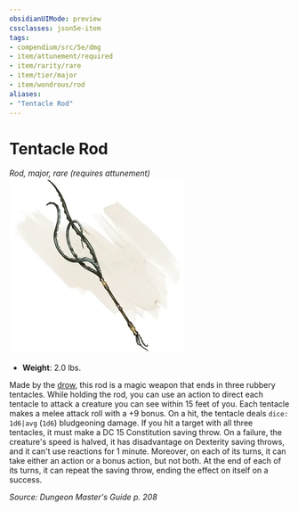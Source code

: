 ```yaml
---
obsidianUIMode: preview
cssclasses: json5e-item
tags:
- compendium/src/5e/dmg
- item/attunement/required
- item/rarity/rare
- item/tier/major
- item/wondrous/rod
aliases: 
- "Tentacle Rod"
---
```

# Tentacle Rod
*Rod, major, rare (requires attunement)*  
![](4-Resources/Compendium/items/img/tentacle-rod.webp#right)  

- **Weight**: 2.0 lbs.

Made by the [drow](4-Resources/Compendium/bestiary/humanoid/drow.md), this rod is a magic weapon that ends in three rubbery tentacles. While holding the rod, you can use an action to direct each tentacle to attack a creature you can see within 15 feet of you. Each tentacle makes a melee attack roll with a +9 bonus. On a hit, the tentacle deals `dice: 1d6|avg` (`1d6`) bludgeoning damage. If you hit a target with all three tentacles, it must make a DC 15 Constitution saving throw. On a failure, the creature's speed is halved, it has disadvantage on Dexterity saving throws, and it can't use reactions for 1 minute. Moreover, on each of its turns, it can take either an action or a bonus action, but not both. At the end of each of its turns, it can repeat the saving throw, ending the effect on itself on a success.

*Source: Dungeon Master's Guide p. 208*